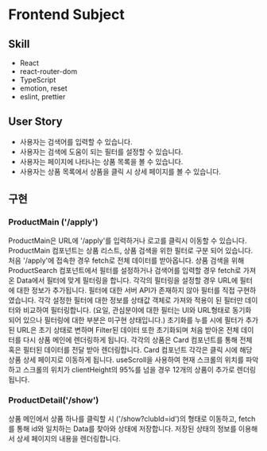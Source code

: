 # Frontend Subject

## Skill

- React
- react-router-dom
- TypeScript
- emotion, reset
- eslint, prettier

## User Story

- 사용자는 검색어를 입력할 수 있습니다.
- 사용자는 검색에 도움이 되는 필터를 설정할 수 있습니다.
- 사용자는 페이지에 나타나는 상품 목록을 볼 수 있습니다.
- 사용자는 상품 목록에서 상품을 클릭 시 상세 페이지를 볼 수 있습니다.

## 구현

### ProductMain ('/apply')

ProductMain은 URL에 '/apply'를 입력하거나 로고를 클릭시 이동할 수 있습니다.
ProductMain 컴포넌트는 상품 리스트, 상품 검색을 위한 필터로 구분 되어 있습니다.
처음 '/apply'에 접속한 경우 fetch로 전체 데이터를 받아옵니다.
상품 검색을 위해 ProductSearch 컴포넌트에서 필터를 설정하거나 검색어를 입력할 경우 fetch로 가져온 Data에서 필터에 맞게 필터링을 합니다.
각각의 필터링을 설정할 경우 URL에 필터에 대한 정보가 추가됩니다.
필터에 대한 서버 API가 존재하지 않아 필터를 직접 구현하였습니다.
각각 설정한 필터에 대한 정보를 상태값 객체로 가져와 적용이 된 필터만 데이터와 비교하여 필터링합니다.
(요일, 관심분야에 대한 필터는 UI와 URL형태로 동기화 되어 있으나 필터링에 대한 부분은 미구현 상태입니다.)
초기화를 누를 시에 필터가 추가된 URL은 초기 상태로 변하며 Filter된 데이터 또한 초기화되며 처음 받아온 전체 데이터를 다시 상품 메인에 렌더링하게 됩니다.
각각의 상품은 Card 컴포넌트를 통해 전체 혹은 필터된 데이터를 전달 받아 렌더링합니다.
Card 컴포넌트 각각은 클릭 시에 해당 상품 상세 페이지로 이동하게 됩니다.
useScroll을 사용하여 현재 스크롤의 위치를 파악하고 스크롤의 위치가 clientHeight의 95%를 넘을 경우 12개의 상품이 추가로 렌더링 됩니다.

### ProductDetail('/show')

상품 메인에서 상품 하나를 클릭할 시 ('/show?clubId=id')의 형태로 이동하고, fetch를 통해 id와 일치하는 Data를 찾아와 상태에 저장합니다.
저장된 상태의 정보를 이용해서 상세 페이지의 내용을 렌더링합니다.
